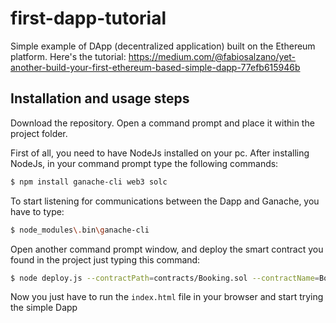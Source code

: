 # first-dapp-tutorial
Simple example of DApp (decentralized application) built on the Ethereum platform.
Here's the tutorial: https://medium.com/@fabiosalzano/yet-another-build-your-first-ethereum-based-simple-dapp-77efb615946b

## Installation and usage steps

Download the repository. Open a command prompt and place it within the project folder.

First of all, you need to have NodeJs installed on your pc. After installing NodeJs, in your command prompt type the following commands:

```sh
$ npm install ganache-cli web3 solc
```

To start listening for communications between the Dapp and Ganache, you have to type: 

```sh
$ node_modules\.bin\ganache-cli
```

Open another command prompt window, and deploy the smart contract you found in the project just typing this command:

```sh
$ node deploy.js --contractPath=contracts/Booking.sol --contractName=Booking --contractInputParams=OrangeRoom,YellowRoom
```

Now you just have to run the `index.html` file in your browser and start trying the simple Dapp
